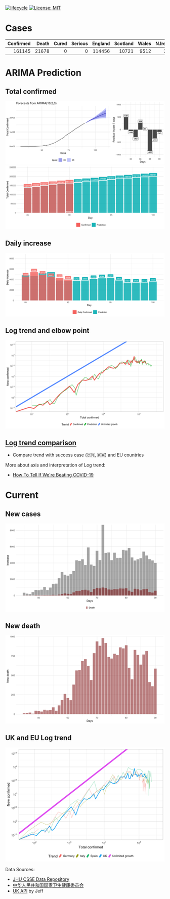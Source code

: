 
[![lifecycle](https://img.shields.io/badge/lifecycle-experimental-orange.svg)](https://www.tidyverse.org/lifecycle/#experimental) [![License: MIT](https://img.shields.io/github/license/r-lib/ghactions.svg?style=flat)](https://opensource.org/licenses/MIT)

# Cases

| Confirmed| Death| Cured| Serious| England| Scotland| Wales| N.Ireland|
|---------:|-----:|-----:|-------:|-------:|--------:|-----:|---------:|
|    161145| 21678|     0|       0|  114456|    10721|  9512|      3408|

# ARIMA Prediction
## Total confirmed

![amari figure](prediction/compare.png)
![amari compare figure](prediction/Bar.png)

## Daily increase
![amari compare figure](prediction/DailyBar.png)
## Log trend and elbow point
![uk figure](prediction/UKlogTrend.png)


## [Log trend comparison](./trendFigures.html)
- Compare trend with success case (🇨🇳, 🇰🇷) and EU countries


More about axis and interpretation of Log trend: 

- [How To Tell If We're Beating COVID-19](https://youtu.be/54XLXg4fYsc)

# Current
## New cases
![daily figure](plot/DailyIncrease.png)
## New death 
![death](plot/DeathIncrease.png)

## UK and EU Log trend
![UK trend](plot/UKlogTrend.png)

Data Sources: 
- [JHU CSSE Data Repository](https://github.com/CSSEGISandData/COVID-19)
- [中华人民共和国国家卫生健康委员会](http://www.nhc.gov.cn/xcs/yqtb/list_gzbd.shtml)
- [UK API](https://github.com/isjeffcom/coronvirusFigureUK) by Jeff
